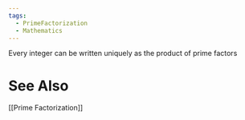 ```yaml
---
tags:
  - PrimeFactorization
  - Mathematics
---
```

Every integer can be written uniquely as the product of prime factors

# See Also
[[Prime Factorization]]
